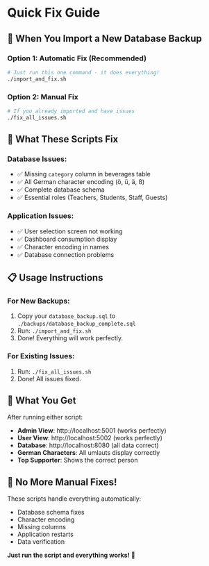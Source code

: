 # Quick Fix Guide

## 🚨 When You Import a New Database Backup

### **Option 1: Automatic Fix (Recommended)**
```bash
# Just run this one command - it does everything!
./import_and_fix.sh
```

### **Option 2: Manual Fix**
```bash
# If you already imported and have issues
./fix_all_issues.sh
```

## 🔧 What These Scripts Fix

### **Database Issues:**
- ✅ Missing `category` column in beverages table
- ✅ All German character encoding (ö, ü, ä, ß)
- ✅ Complete database schema
- ✅ Essential roles (Teachers, Students, Staff, Guests)

### **Application Issues:**
- ✅ User selection screen not working
- ✅ Dashboard consumption display
- ✅ Character encoding in names
- ✅ Database connection problems

## 📋 Usage Instructions

### **For New Backups:**
1. Copy your `database_backup.sql` to `./backups/database_backup_complete.sql`
2. Run: `./import_and_fix.sh`
3. Done! Everything will work perfectly.

### **For Existing Issues:**
1. Run: `./fix_all_issues.sh`
2. Done! All issues fixed.

## 🎯 What You Get

After running either script:
- **Admin View**: http://localhost:5001 (works perfectly)
- **User View**: http://localhost:5002 (works perfectly)
- **Database**: http://localhost:8080 (all data correct)
- **German Characters**: All umlauts display correctly
- **Top Supporter**: Shows the correct person

## 🚀 No More Manual Fixes!

These scripts handle everything automatically:
- Database schema fixes
- Character encoding
- Missing columns
- Application restarts
- Data verification

**Just run the script and everything works!** 🎉
